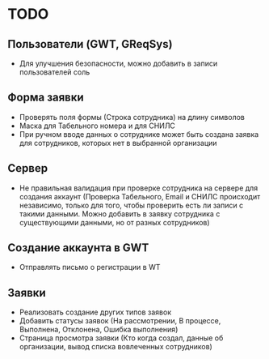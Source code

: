 # TODO

## Пользователи (GWT, GReqSys)

- Для улучшения безопасности, можно добавить в записи пользователей соль

## Форма заявки

- Проверять поля формы (Строка сотрудника) на длину символов
- Маска для Табельного номера и для СНИЛС
- При ручном вводе данных о сотруднике может быть создана заявка для сотрудников, которых нет в выбранной организации

## Сервер

- Не правильная валидация при проверке сотрудника на сервере для создания аккаунт (Проверка Табельного, Email и СНИЛС происходит независимо, только для того, чтобы проверить есть ли записи с такими данными. Можно добавить в заявку сотрудника с существующими данными, но от разных сотрудников)

## Создание аккаунта в GWT

- Отправлять письмо о регистрации в WT

## Заявки

- Реализовать создание других типов заявок
- Добавить статусы заявок (На рассмотрении, В процессе, Выполнена, Отклонена, Ошибка выполнения)
- Страница просмотра заявки (Кто когда создал, данные об организации, вывод списка вовлеченных сотрудников)
